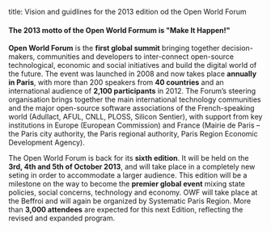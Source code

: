 title: Vision and guidlines for the 2013 edition od the Open World Forum

#### The 2013 motto of the Open World Formum is "<b>Make It Happen!</b>"

**Open World Forum** is the **first global summit** bringing together decision-makers,
communities and developers to inter-connect open-source technological, economic and
social initiatives and build the digital world of the future. The event was launched in 2008
and now takes place **annually in Paris**, with more than 200 speakers from **40 countries** and
an international audience of **2,100 participants** in 2012. The Forum’s steering organisation
brings together the main international technology communities and the major open-source
software associations of the French-speaking world (Adullact, AFUL, CNLL, PLOSS,
Silicon Sentier), with support from key institutions in Europe (European Commission) and
France (Mairie de Paris – the Paris city authority, the Paris regional authority, Paris Region
Economic Development Agency).


The Open World Forum is back for its **sixth edition**. It will be held on the **3rd, 4th and 5th
of October 2013**, and will take place in a completely new seting in order to accommodate
a larger audience. This edition will be a milestone on the way to become the **premier
global event** mixing state policies, social concerns, technology and economy. OWF will
take place at the Beffroi and will again be organized by Systematic Paris Region. More
than **3,000 attendees** are expected for this next Edition, reflecting the revised and expanded program.

